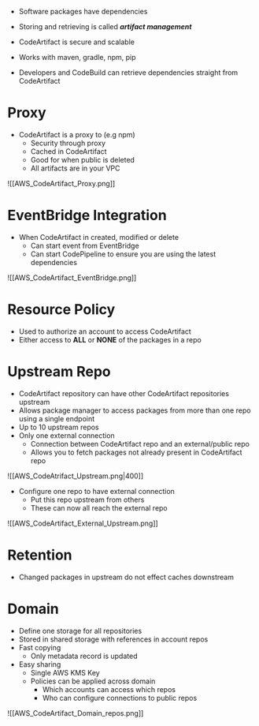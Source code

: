 - Software packages have dependencies
- Storing and retrieving is called ***artifact management***
- CodeArtifact is secure and scalable
- Works with maven, gradle, npm, pip

- Developers and CodeBuild can retrieve dependencies straight from CodeArtifact

# Proxy

- CodeArtifact is a proxy to (e.g npm)
	- Security through proxy
	- Cached in CodeArtifact
	- Good for when public is deleted
	- All artifacts are in your VPC

![[AWS_CodeArtifact_Proxy.png]]

# EventBridge Integration

- When CodeArtifact in created, modified or delete
	- Can start event from EventBridge
	- Can start CodePipeline to ensure you are using the latest dependencies

![[AWS_CodeArtifact_EventBridge.png]]

# Resource Policy

- Used to authorize an account to access CodeArtifact
- Either access to **ALL** or **NONE** of the packages in a repo

# Upstream Repo

- CodeArtifact repository can have other CodeArtifact repositories upstream
- Allows package manager to access packages from more than one repo using a single endpoint
- Up to 10 upstream repos
- Only one external connection
	- Connection between CodeArtifact repo and an external/public repo
	- Allows you to fetch packages not already present in CodeArtifact repo

![[AWS_CodeAtrifact_Upstream.png|400]]

- Configure one repo to have external connection
	- Put this repo upstream from others
	- These can now all reach the external repo

![[AWS_CodeArtifact_External_Upstream.png]]

# Retention

- Changed packages in upstream do not effect caches downstream

# Domain

- Define one storage for all repositories
- Stored in shared storage with references in account repos
- Fast copying
	- Only metadata record is updated
- Easy sharing
	- Single AWS KMS Key
	- Policies can be applied across domain
		- Which accounts can access which repos
		- Who can configure connections to public repos

![[AWS_CodeArtifact_Domain_repos.png]]